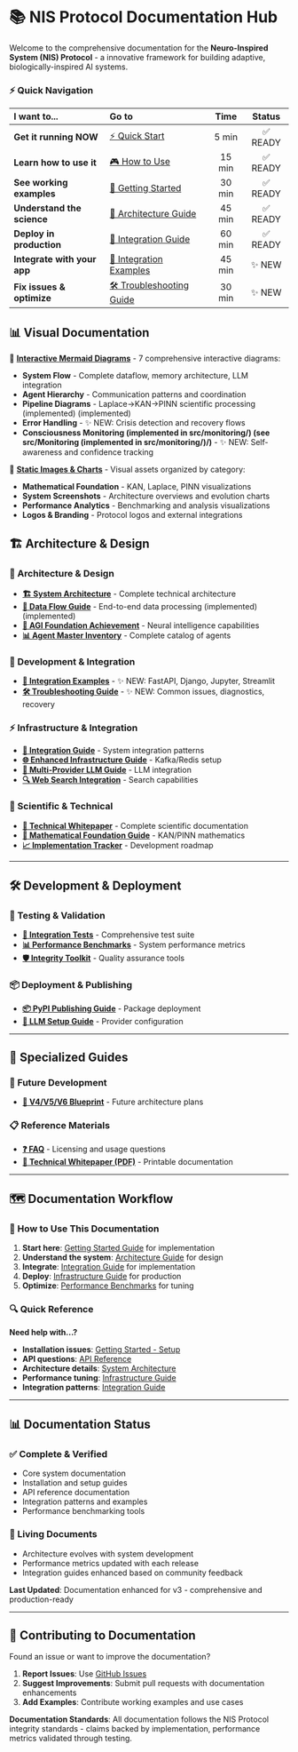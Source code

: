 # 📚 NIS Protocol Documentation Hub

Welcome to the comprehensive documentation for the **Neuro-Inspired System (NIS) Protocol** - a innovative framework for building adaptive, biologically-inspired AI systems.

### ⚡ Quick Navigation
| **I want to...** | **Go to** | **Time** | **Status** |
|:---|:---|:---:|:---:|
| **Get it running NOW** | [⚡ Quick Start](QUICK_START.md) | 5 min | ✅ READY |
| **Learn how to use it** | [🎮 How to Use](HOW_TO_USE.md) | 15 min | ✅ READY |
| **See working examples** | [🎯 Getting Started](GETTING_STARTED.md) | 30 min | ✅ READY |
| **Understand the science** | [🔬 Architecture Guide](docs/README.md) | 45 min | ✅ READY |
| **Deploy in production** | [🚀 Integration Guide](INTEGRATION_GUIDE.md) | 60 min | ✅ READY |
| **Integrate with your app** | [🔧 Integration Examples](INTEGRATION_EXAMPLES.md) | 45 min | ✨ NEW |
| **Fix issues & optimize** | [🛠️ Troubleshooting Guide](TROUBLESHOOTING_GUIDE.md) | 30 min | ✨ NEW |

## 📊 Visual Documentation

📁 **[Interactive Mermaid Diagrams](diagrams/README.md)** - 7 comprehensive interactive diagrams:
- **System Flow** - Complete dataflow, memory architecture, LLM integration
- **Agent Hierarchy** - Communication patterns and coordination
- **Pipeline Diagrams** - Laplace→KAN→PINN scientific processing (implemented) (implemented)
- **Error Handling** - ✨ NEW: Crisis detection and recovery flows
- **Consciousness Monitoring (implemented in src/monitoring/) (see src/Monitoring (implemented in src/monitoring/)/)** - ✨ NEW: Self-awareness and confidence tracking

📁 **[Static Images & Charts](../assets/images_organized/)** - Visual assets organized by category:
- **Mathematical Foundation** - KAN, Laplace, PINN visualizations  
- **System Screenshots** - Architecture overviews and evolution charts
- **Performance Analytics** - Benchmarking and analysis visualizations
- **Logos & Branding** - Protocol logos and external integrations

## 🏗️ Architecture & Design

### **🧠 Architecture & Design**
- **[🏗️ System Architecture](ARCHITECTURE.md)** - Complete technical architecture
- **[🔄 Data Flow Guide](DATA_FLOW_GUIDE.md)** - End-to-end data processing (implemented) (implemented)  
- **[🧠 AGI Foundation Achievement](AGI_FOUNDATION_ACHIEVEMENT.md)** - Neural intelligence capabilities
- **[📊 Agent Master Inventory](NIS_V3_AGENT_MASTER_INVENTORY.md)** - Complete catalog of agents

### **🔧 Development & Integration**
- **[🚀 Integration Examples](INTEGRATION_EXAMPLES.md)** - ✨ NEW: FastAPI, Django, Jupyter, Streamlit
- **[🛠️ Troubleshooting Guide](TROUBLESHOOTING_GUIDE.md)** - ✨ NEW: Common issues, diagnostics, recovery

### **⚡ Infrastructure & Integration**
- **[🔗 Integration Guide](INTEGRATION_GUIDE.md)** - System integration patterns
- **[🌐 Enhanced Infrastructure Guide](ENHANCED_KAFKA_REDIS_INTEGRATION_GUIDE.md)** - Kafka/Redis setup
- **[🤖 Multi-Provider LLM Guide](MULTI_PROVIDER_LLM_GUIDE.md)** - LLM integration
- **[🔍 Web Search Integration](web_search_integration.md)** - Search capabilities

### **🔬 Scientific & Technical**
- **[📖 Technical Whitepaper](NIS_Protocol_V3_Technical_Whitepaper.md)** - Complete scientific documentation
- **[🧮 Mathematical Foundation Guide](v3_MATHEMATICAL_VISUALIZATION_GUIDE.md)** - KAN/PINN mathematics
- **[📈 Implementation Tracker](V4_V5_V6_IMPLEMENTATION_TRACKER.md)** - Development roadmap

---

## 🛠️ **Development & Deployment**

### **🧪 Testing & Validation**
- **[🎯 Integration Tests](../tests/integration/)** - Comprehensive test suite
- **[📊 Performance Benchmarks](../benchmarks/)** - System performance metrics
- **[🛡️ Integrity Toolkit](../nis-integrity-toolkit/README.md)** - Quality assurance tools

### **📦 Deployment & Publishing**
- **[📦 PyPI Publishing Guide](PYPI_PUBLISHING_GUIDE.md)** - Package deployment
- **[🔧 LLM Setup Guide](LLM_SETUP_GUIDE.md)** - Provider configuration

---

## 🎯 **Specialized Guides**

### **🚀 Future Development**
- **[🌟 V4/V5/V6 Blueprint](NIS_PROTOCOL_V4_V5_V6_BLUEPRINT.md)** - Future architecture plans

### **📋 Reference Materials**
- **[❓ FAQ](../LICENSING_FAQ.md)** - Licensing and usage questions
- **[📜 Technical Whitepaper (PDF)](finalwhitepaper.pdf)** - Printable documentation

---

## 🗺️ **Documentation Workflow**

### **📖 How to Use This Documentation**

1. **Start here**: [Getting Started Guide](GETTING_STARTED.md) for implementation
2. **Understand the system**: [Architecture Guide](ARCHITECTURE.md) for design
3. **Integrate**: [Integration Guide](INTEGRATION_GUIDE.md) for implementation
4. **Deploy**: [Infrastructure Guide](ENHANCED_KAFKA_REDIS_INTEGRATION_GUIDE.md) for production
5. **Optimize**: [Performance Benchmarks](../benchmarks/) for tuning

### **🔍 Quick Reference**

**Need help with...?**
- **Installation issues**: [Getting Started - Setup](GETTING_STARTED.md#development-setup)
- **API questions**: [API Reference](API_Reference.md)
- **Architecture details**: [System Architecture](ARCHITECTURE.md)
- **Performance tuning**: [Infrastructure Guide](ENHANCED_KAFKA_REDIS_INTEGRATION_GUIDE.md)
- **Integration patterns**: [Integration Guide](INTEGRATION_GUIDE.md)

---

## 📊 **Documentation Status**

### **✅ Complete & Verified**
- Core system documentation
- Installation and setup guides
- API reference documentation
- Integration patterns and examples
- Performance benchmarking tools

### **🔄 Living Documents**
- Architecture evolves with system development
- Performance metrics updated with each release
- Integration guides enhanced based on community feedback

**Last Updated**: Documentation enhanced for v3 - comprehensive and production-ready

---

## 🤝 **Contributing to Documentation**

Found an issue or want to improve the documentation?

1. **Report Issues**: Use [GitHub Issues](https://github.com/Organica-Ai-Solutions/NIS_Protocol/issues)
2. **Suggest Improvements**: Submit pull requests with documentation enhancements
3. **Add Examples**: Contribute working examples and use cases

**Documentation Standards**: All documentation follows the NIS Protocol integrity standards - claims backed by implementation, performance metrics validated through testing. 